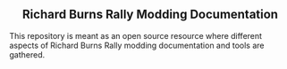 <h2 align="center">Richard Burns Rally Modding Documentation</h2>

This repository is meant as an open source resource where different aspects of Richard Burns Rally modding documentation and tools are gathered.
